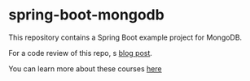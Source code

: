 # spring-boot-mongodb
This repository contains a Spring Boot example project for MongoDB.

For a code review of this repo, s [blog post](https://springframework.guru/3402-2/).

You can learn more about these courses [here](http://courses.springframework.guru/courses/)
